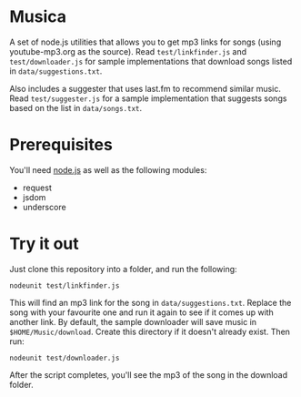 
# Musica #

A set of node.js utilities that allows you to get mp3 links for songs (using youtube-mp3.org as the source).
Read `test/linkfinder.js` and `test/downloader.js` for sample implementations that download songs listed in `data/suggestions.txt`.

Also includes a suggester that uses last.fm to recommend similar music.
Read `test/suggester.js` for a sample implementation that suggests songs based on the list in `data/songs.txt`.

# Prerequisites # 
You'll need [node.js](http://nodejs.org) as well as the following modules:

* request
* jsdom
* underscore

# Try it out #
Just clone this repository into a folder, and run the following:

	nodeunit test/linkfinder.js

This will find an mp3 link for the song in `data/suggestions.txt`. Replace the song with your favourite one and run it again to see if it comes up with another link.
By default, the sample downloader will save music in `$HOME/Music/download`. Create this directory if it doesn't already exist. Then run:

	nodeunit test/downloader.js

After the script completes, you'll see the mp3 of the song in the download folder. 
